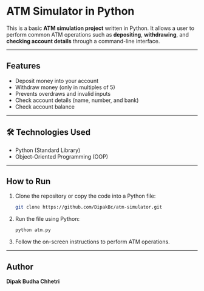 # ATM Simulator in Python

This is a basic **ATM simulation project** written in Python. It allows a user to perform common ATM operations such as **depositing**, **withdrawing**, and **checking account details** through a command-line interface.

---

##  Features

- Deposit money into your account
- Withdraw money (only in multiples of 5)
- Prevents overdraws and invalid inputs
- Check account details (name, number, and bank)
- Check account balance

---

## 🛠️ Technologies Used

- Python (Standard Library)
- Object-Oriented Programming (OOP)

---

## How to Run

1. Clone the repository or copy the code into a Python file:
    ```bash
    git clone https://github.com/DipakBc/atm-simulator.git
    ```
2. Run the file using Python:
    ```bash
    python atm.py
    ```
3. Follow the on-screen instructions to perform ATM operations.

---

## Author

**Dipak Budha Chhetri**  





